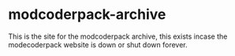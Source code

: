 # modcoderpack-archive
 This is the site for the modcoderpack archive, this exists incase the modecoderpack website is down or shut down forever.
